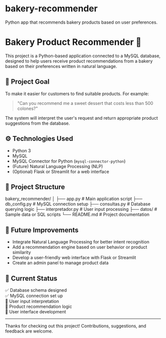 # bakery-recommender
Python app that recommends bakery products based on user preferences.
# Bakery Product Recommender 🍰

This project is a Python-based application connected to a MySQL database, designed to help users receive product recommendations from a bakery based on their preferences written in natural language.

## 🎯 Project Goal

To make it easier for customers to find suitable products. For example:

> "Can you recommend me a sweet dessert that costs less than 500 colones?"

The system will interpret the user's request and return appropriate product suggestions from the database.

## ⚙️ Technologies Used

- Python 3
- MySQL
- MySQL Connector for Python (`mysql-connector-python`)
- (Future) Natural Language Processing (NLP)
- (Optional) Flask or Streamlit for a web interface

## 📁 Project Structure

bakery_recommender/
│
├── app.py # Main application script
├── db_config.py # MySQL connection setup
├── consultas.py # Database querying logic
├── interpretador.py # User input processing
├── datos/ # Sample data or SQL scripts
└── README.md # Project documentation

## 🚀 Future Improvements

- Integrate Natural Language Processing for better intent recognition
- Add a recommendation engine based on user behavior or product similarity
- Develop a user-friendly web interface with Flask or Streamlit
- Create an admin panel to manage product data

## 📌 Current Status

✅ Database schema designed  
✅ MySQL connection set up  
🚧 User input interpretation  
🚧 Product recommendation logic  
🚧 User interface development  

---

Thanks for checking out this project! Contributions, suggestions, and feedback are welcome.

